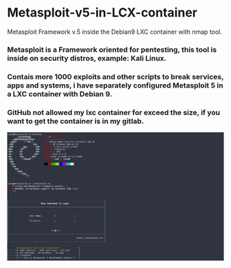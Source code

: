 # Metasploit-v5-in-LCX-container
Metasploit Framework v.5 inside the Debian9 LXC container with nmap tool.

### Metasploit is a Framework oriented for pentesting, this tool is inside on security distros, example: Kali Linux.
### Contais more 1000 exploits and other scripts to break services, apps and systems, i have separately configured Metasploit 5 in a LXC container with Debian 9.

### GitHub not allowed my lxc container for exceed the size, if you want to get the container is in my gitlab.
[gitlab]: https://gitlab.com/fabiooreff/metasploit-v5-in-lcx-container

![Caption for the picture.](capture.png)

